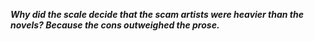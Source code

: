 _**Why did the scale decide that the scam artists were heavier than the novels? Because the cons outweighed the prose.**_

